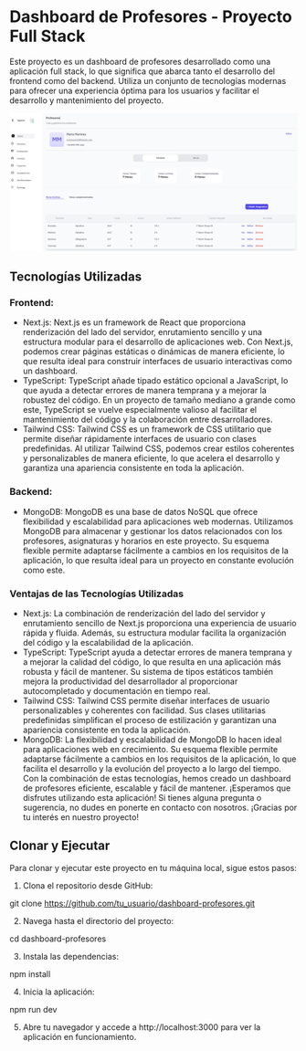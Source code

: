 # Dashboard de Profesores - Proyecto Full Stack
Este proyecto es un dashboard de profesores desarrollado como una aplicación full stack, lo que significa que abarca tanto el desarrollo del frontend como del backend. Utiliza un conjunto de tecnologías modernas para ofrecer una experiencia óptima para los usuarios y facilitar el desarrollo y mantenimiento del proyecto.

![Demo Img](./public/demaImage.png)


## Tecnologías Utilizadas
### Frontend:
- Next.js: Next.js es un framework de React que proporciona renderización del lado del servidor, enrutamiento sencillo y una estructura modular para el desarrollo de aplicaciones web. Con Next.js, podemos crear páginas estáticas o dinámicas de manera eficiente, lo que resulta ideal para construir interfaces de usuario interactivas como un dashboard.
- TypeScript: TypeScript añade tipado estático opcional a JavaScript, lo que ayuda a detectar errores de manera temprana y a mejorar la robustez del código. En un proyecto de tamaño mediano a grande como este, TypeScript se vuelve especialmente valioso al facilitar el mantenimiento del código y la colaboración entre desarrolladores.
- Tailwind CSS: Tailwind CSS es un framework de CSS utilitario que permite diseñar rápidamente interfaces de usuario con clases predefinidas. Al utilizar Tailwind CSS, podemos crear estilos coherentes y personalizables de manera eficiente, lo que acelera el desarrollo y garantiza una apariencia consistente en toda la aplicación.
### Backend:
- MongoDB: MongoDB es una base de datos NoSQL que ofrece flexibilidad y escalabilidad para aplicaciones web modernas. Utilizamos MongoDB para almacenar y gestionar los datos relacionados con los profesores, asignaturas y horarios en este proyecto. Su esquema flexible permite adaptarse fácilmente a cambios en los requisitos de la aplicación, lo que resulta ideal para un proyecto en constante evolución como este.
### Ventajas de las Tecnologías Utilizadas
- Next.js: La combinación de renderización del lado del servidor y enrutamiento sencillo de Next.js proporciona una experiencia de usuario rápida y fluida. Además, su estructura modular facilita la organización del código y la escalabilidad de la aplicación.
- TypeScript: TypeScript ayuda a detectar errores de manera temprana y a mejorar la calidad del código, lo que resulta en una aplicación más robusta y fácil de mantener. Su sistema de tipos estáticos también mejora la productividad del desarrollador al proporcionar autocompletado y documentación en tiempo real.
- Tailwind CSS: Tailwind CSS permite diseñar interfaces de usuario personalizables y coherentes con facilidad. Sus clases utilitarias predefinidas simplifican el proceso de estilización y garantizan una apariencia consistente en toda la aplicación.
- MongoDB: La flexibilidad y escalabilidad de MongoDB lo hacen ideal para aplicaciones web en crecimiento. Su esquema flexible permite adaptarse fácilmente a cambios en los requisitos de la aplicación, lo que facilita el desarrollo y la evolución del proyecto a lo largo del tiempo.
Con la combinación de estas tecnologías, hemos creado un dashboard de profesores eficiente, escalable y fácil de mantener. ¡Esperamos que disfrutes utilizando esta aplicación! Si tienes alguna pregunta o sugerencia, no dudes en ponerte en contacto con nosotros. ¡Gracias por tu interés en nuestro proyecto!

## Clonar y Ejecutar
Para clonar y ejecutar este proyecto en tu máquina local, sigue estos pasos:

1. Clona el repositorio desde GitHub:



git clone https://github.com/tu_usuario/dashboard-profesores.git

2. Navega hasta el directorio del proyecto:

cd dashboard-profesores

3. Instala las dependencias:

npm install

4. Inicia la aplicación:

npm run dev

5. Abre tu navegador y accede a http://localhost:3000 para ver la aplicación en funcionamiento.